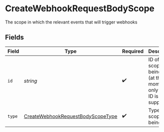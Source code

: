 # CreateWebhookRequestBodyScope

The scope in which the relevant events that will trigger webhooks


## Fields

| Field                                                                                             | Type                                                                                              | Required                                                                                          | Description                                                                                       |
| ------------------------------------------------------------------------------------------------- | ------------------------------------------------------------------------------------------------- | ------------------------------------------------------------------------------------------------- | ------------------------------------------------------------------------------------------------- |
| `id`                                                                                              | *string*                                                                                          | :heavy_check_mark:                                                                                | ID of the scope being used (at the moment, only project ID is supported)                          |
| `type`                                                                                            | [CreateWebhookRequestBodyScopeType](../../models/operations/CreateWebhookRequestBodyScopeType.md) | :heavy_check_mark:                                                                                | Type of the scope being used                                                                      |